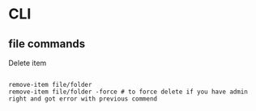 # CLI

## file commands

Delete item

```pwsh

remove-item file/folder
remove-item file/folder -force # to force delete if you have admin right and got error with previous commend
